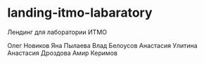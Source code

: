 # landing-itmo-labaratory
Лендинг для лаборатории ИТМО

Олег Новиков
Яна Пылаева
Влад Белоусов
Анастасия Улитина
Анастасия Дроздова
Амир Керимов
